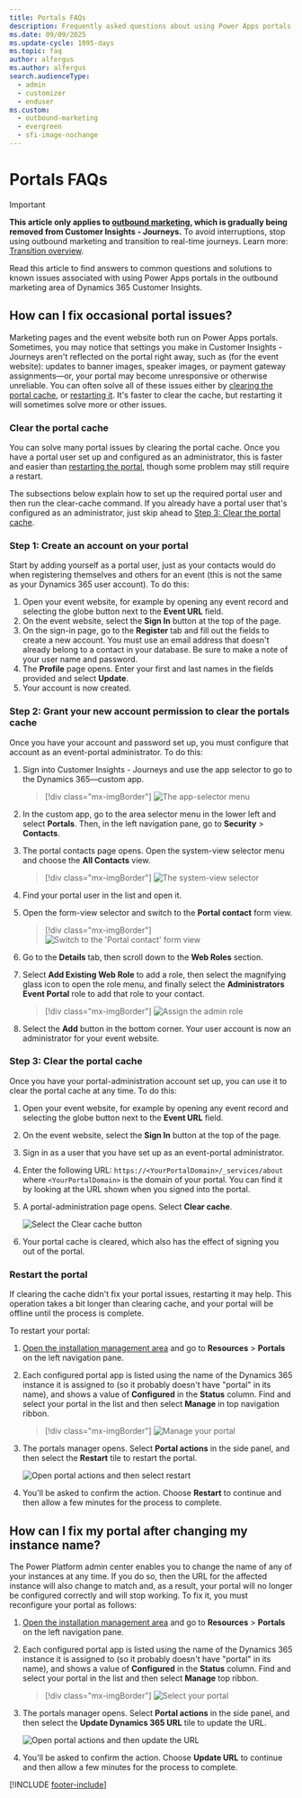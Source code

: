 ```yaml
---
title: Portals FAQs
description: Frequently asked questions about using Power Apps portals in the outbound marketing area of Dynamics 365 Customer Insights.
ms.date: 09/09/2025
ms.update-cycle: 1095-days
ms.topic: faq
author: alfergus
ms.author: alfergus
search.audienceType: 
  - admin
  - customizer
  - enduser
ms.custom:
  - outbound-marketing
  - evergreen
  - sfi-image-nochange
---
```


# Portals FAQs

> [!IMPORTANT]
> **This article only applies to [outbound marketing](user-guide.md), which is gradually being removed from Customer Insights - Journeys.** To avoid interruptions, stop using outbound marketing and transition to real-time journeys. Learn more: [Transition overview](transition-overview.md).

Read this article to find answers to common questions and solutions to known issues associated with using Power Apps portals in the outbound marketing area of Dynamics 365 Customer Insights.

## How can I fix occasional portal issues?

Marketing pages and the event website both run on Power Apps portals. Sometimes, you may notice that settings you make in Customer Insights - Journeys aren't reflected on the portal right away, such as (for the event website): updates to banner images, speaker images, or payment gateway assignments&mdash;or, your portal may become unresponsive or otherwise unreliable. You can often solve all of these issues either by [clearing the portal cache](portals-faqs.md#clear-the-portal-cache), or [restarting it](#restart-the-portal). It's faster to clear the cache, but restarting it will sometimes solve more or other issues.
          
### Clear the portal cache
        
You can solve many portal issues by clearing the portal cache. Once you have a portal user set up and configured as an administrator, this is faster and easier than [restarting the portal](#restart-the-portal), though some problem may still require a restart.
          
The subsections below explain how to set up the required portal user and then run the clear-cache command. If you already have a portal user that's configured as an administrator, just skip ahead to [Step 3: Clear the portal cache](#step-3-clear-the-portal-cache).
          
### Step 1: Create an account on your portal

Start by adding yourself as a portal user, just as your contacts would do when registering themselves and others for an event (this is not the same as your Dynamics 365 user account). To do this:
          
1. Open your event website, for example by opening any event record and selecting the globe button next to the **Event URL** field.
1. On the event website, select the **Sign In** button at the top of the page.
1. On the sign-in page, go to the **Register** tab and fill out the fields to create a new account. You must use an email address that doesn&#39;t already belong to a contact in your database. Be sure to make a note of your user name and password.
1. The **Profile** page opens. Enter your first and last names in the fields provided and select **Update**.
1. Your account is now created.
          
### Step 2: Grant your new account permission to clear the portals cache

Once you have your account and password set up, you must configure that account as an event-portal administrator. To do this:
          
1. Sign into Customer Insights - Journeys and use the app selector to go to the Dynamics 365&mdash;custom app.
          
    > [!div class="mx-imgBorder"]
    > ![The app-selector menu](./media/nav-apps-custom.png)
          
1. In the custom app, go to the area selector menu in the lower left and select **Portals**. Then, in the left navigation pane, go to **Security** > **Contacts**.
1. The portal contacts page opens. Open the system-view selector menu and choose the **All Contacts** view.
          
    > [!div class="mx-imgBorder"]
    > ![The system-view selector](./media/faq-portal-system-views2.png)
          
1. Find your portal user in the list and open it.
1. Open the form-view selector and switch to the **Portal contact** form view.
          
    > [!div class="mx-imgBorder"]
    > ![Switch to the 'Portal contact' form view](./media/faq-portal-form-view2.png)
          
1. Go to the **Details** tab, then scroll down to the **Web Roles** section.
1. Select **Add Existing Web Role** to add a role, then select the magnifying glass icon to open the role menu, and finally select the **Administrators Event Portal** role to add that role to your contact.
          
    > [!div class="mx-imgBorder"]
    > ![Assign the admin role](./media/faq-portal-admin2.png)
          
1. Select the **Add** button in the bottom corner. Your user account is now an administrator for your event website.
          
### Step 3: Clear the portal cache

Once you have your portal-administration account set up, you can use it to clear the portal cache at any time. To do this:
          
1. Open your event website, for example by opening any event record and selecting the globe button next to the **Event URL** field.
1. On the event website, select the **Sign In** button at the top of the page.
1. Sign in as a user that you have set up as an event-portal administrator.
1. Enter the following URL: `https://<YourPortalDomain>/_services/about` where `<YourPortalDomain>` is the domain of your portal. You can find it by looking at the URL shown when you signed into the portal.
1. A portal-administration page opens. Select **Clear cache**.
          
    ![Select the Clear cache button](media/faq-portal-clear-cache.png "Select the Clear cache button")
          
1. Your portal cache is cleared, which also has the effect of signing you out of the portal.
          
### Restart the portal

If clearing the cache didn't fix your portal issues, restarting it may help. This operation takes a bit longer than clearing cache, and your portal will be offline until the process is complete.
          
To restart your portal:
          
1. [Open the installation management area](uninstall.md) and go to **Resources** > **Portals** on the left navigation pane.
1. Each configured portal app is listed using the name of the Dynamics 365 instance it is assigned to (so it probably doesn't have "portal" in its name), and shows a value of **Configured** in the **Status** column. Find and select your portal in the list and then select **Manage** in top navigation ribbon.  
          
    > [!div class="mx-imgBorder"]
    > ![Manage your portal](media/faq-portal-manage4.png)
          
1. The portals manager opens. Select **Portal actions** in the side panel, and then select the **Restart** tile to restart the portal. 
          
    ![Open portal actions and then select restart](media/faq-portal-manage2.png "Open portal actions and then select restart")
          
1. You'll be asked to confirm the action. Choose **Restart** to continue and then allow a few minutes for the process to complete.
          
## How can I fix my portal after changing my instance name?

The Power Platform admin center enables you to change the name of any of your instances at any time. If you do so, then the URL for the affected instance will also change to match and, as a result, your portal will no longer be configured correctly and will stop working. To fix it, you must reconfigure your portal as follows:

1. [Open the installation management area](uninstall.md) and go to **Resources** > **Portals** on the left navigation pane.
1. Each configured portal app is listed using the name of the Dynamics 365 instance it is assigned to (so it probably doesn't have "portal" in its name), and shows a value of **Configured** in the **Status** column. Find and select your portal in the list and then select **Manage** top ribbon.  
          
    > [!div class="mx-imgBorder"]
    > ![Select your portal](media/faq-portal-manage4.png)
          
1. The portals manager opens. Select **Portal actions** in the side panel, and then select the **Update Dynamics 365 URL** tile to update the URL.  
          
    ![Open portal actions and then update the URL](media/faq-portal-manage3.png "Open portal actions and then update the URL")
          
1. You'll be asked to confirm the action. Choose **Update URL** to continue and then allow a few minutes for the process to complete.

[!INCLUDE [footer-include](./includes/footer-banner.md)]
